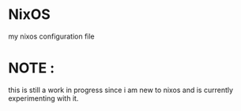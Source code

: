 # NixOS
my nixos configuration file

# NOTE :
this is still a work in progress since i am new to nixos and is currently experimenting with it. 

